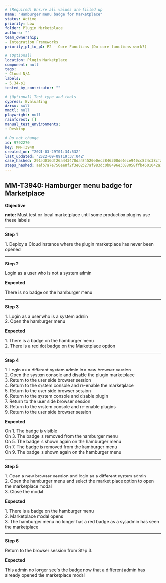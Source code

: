 ```yaml
---
# (Required) Ensure all values are filled up
name: "Hamburger menu badge for Marketplace"
status: Active
priority: Low
folder: Plugin Marketplace
authors: ""
team_ownership: 
- Integration Frameworks
priority_p1_to_p4: P2 - Core Functions (Do core functions work?)

# (Optional)
location: Plugin Marketplace
component: null
tags:
- Cloud N/A
labels: 
- 5.34-p1
tested_by_contributor: ""

# (Optional) Test type and tools
cypress: Evaluating
detox: null
mmctl: null
playwright: null
rainforest: []
manual_test_environments:
- Desktop

# Do not change
id: 9792270
key: MM-T3940
created_on: "2021-03-29T01:34:53Z"
last_updated: "2022-09-09T19:37:04Z"
case_hashed: 291ed016df26a443470da474520e0ec3846300de1ece940cc824c38cfa10143700d62bdc9c4a581f3c0e69a1089ea6be
steps_hashed: aefb7a7e750ee8f2f3e02327af983dc0b8496e3388058ffb4601042a1438da34137c9a98a471e89160fe2165987bcdd5
---
```


<!-- (Auto-generated) Based on frontmatter's "key" and "name" -->

## MM-T3940: Hamburger menu badge for Marketplace

**Objective**

**note:** Must test on local marketplace until some production plugins use these labels

---

**Step 1**

1\. Deploy a Cloud instance where the plugin marketplace has never been opened

---

**Step 2**

Login as a user who is not a system admin

**Expected**

There is no badge on the hamburger menu

---

**Step 3**

1\. Login as a user who is a system admin\
2\. Open the hamburger menu

**Expected**

1\. There is a badge on the hamburger menu\
2\. There is a red dot badge on the Marketplace option

---

**Step 4**

1\. Login as a different system admin in a new browser session\
2\. Open the system console and disable the plugin marketplace\
3\. Return to the user side browser session\
4\. Return to the system console and re-enable the marketplace\
5\. Return to the user side browser session\
6\. Return to the system console and disable plugin\
7\. Return to the user side browser session\
8\. Return to the system console and re-enable plugins\
9\. Return to the user side browser session

**Expected**

On 1. The badge is visible\
On 3. The badge is removed from the hamburger menu\
On 5. The badge is shown again on the hamburger menu\
On 7. The badge is removed from the hamburger menu\
On 9. The badge is shown again on the hamburger menu

---

**Step 5**

1\. Open a new browser session and login as a different system admin\
2\. Open the hamburger menu and select the market place option to open the marketplace modal\
3\. Close the modal

**Expected**

1\. There is a badge on the hamburger menu\
2\. Marketplace modal opens\
3\. The hamburger menu no longer has a red badge as a sysadmin has seen the marketplace

---

**Step 6**

Return to the browser session from Step 3.

**Expected**

This admin no longer see's the badge now that a different admin has already opened the marketplace modal
